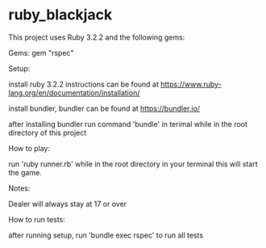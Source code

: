 # ruby_blackjack

This project uses Ruby 3.2.2 and the following gems:

Gems:
gem "rspec"

Setup: 

install ruby 3.2.2 instructions can be found at https://www.ruby-lang.org/en/documentation/installation/

install bundler, bundler can be found at https://bundler.io/

after installing bundler run command 'bundle' in terimal while in the root directory of this project

How to play:

run 'ruby runner.rb' while in the root directory in your terminal this will start the game. 

Notes:

Dealer will always stay at 17 or over

How to run tests:

after running setup, run 'bundle exec rspec' to run all tests
